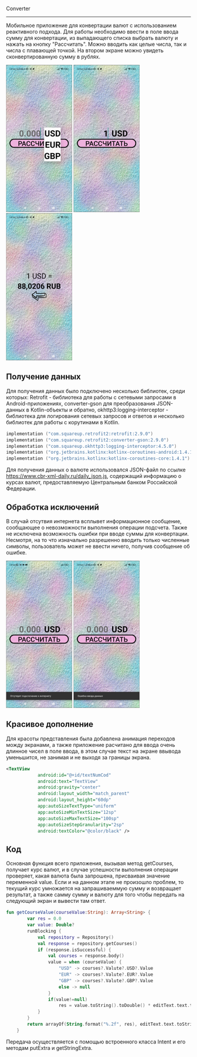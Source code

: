 Converter
_____

Мобильное приложение для конвертации валют с использованием реактивного подхода. Для работы необходимо ввести в поле ввода сумму для конвертации, из выпадающего списка выбрать валюту и нажать на кнопку "Рассчитать". 
Можно вводить как целые числа, так и числа с плавающей точкой. На втором экране можно увидеть сконвертированную сумму в рублях.
<div>
  <img src="https://github.com/IndraLosk/Converter/blob/main/img_for_readme/spinner.jpg" width="180" height="400" alt="Spinner">
  <img src="https://github.com/IndraLosk/Converter/blob/main/img_for_readme/app_work_1.jpg" width="180" height="400" alt="Image first screen">
  <img src="https://github.com/IndraLosk/Converter/blob/main/img_for_readme/app_work_2.jpg" width="180" height="400" alt="Image second screen">
</div>

<h2>Получение данных</h2>

Для получения данных было подключено несколько библиотек, среди которых: Retrofit - библиотека для работы с сетевыми запросами в Android-приложениях, converter-gson для преобразования JSON-данных в Kotlin-объекты и обратно, okhttp3:logging-interceptor - библиотека для логирования сетевых запросов и ответов и несколько библиотек для работы с корутинами в Kotlin. 

```Kotlin
implementation ("com.squareup.retrofit2:retrofit:2.9.0")
implementation ("com.squareup.retrofit2:converter-gson:2.9.0")
implementation ("com.squareup.okhttp3:logging-interceptor:4.5.0")
implementation ("org.jetbrains.kotlinx:kotlinx-coroutines-android:1.4.1")
implementation ("org.jetbrains.kotlinx:kotlinx-coroutines-core:1.4.1")
```

Для получения данных о валюте использовался JSON-файл по ссылке https://www.cbr-xml-daily.ru/daily_json.js, содержащий информацию о курсах валют, предоставляемую Центральным банком Российской Федерации.

<h2>Обработка исключений</h2>

В случай отсутвия интернета всплывет информационное сообщение, сообщающее о невозможности выполнения операции подсчета. Также не исключена возможность ошибки при вводе суммы для конвертации. Несмотря, на то что изначально разрешенно вводить только численные символы, пользователь может не ввести ничего, получив сообщение об ошибке.
<div>
  <img src="https://github.com/IndraLosk/Converter/blob/main/img_for_readme/catch_mistake_internet.jpg" width="180" height="400" alt="catch_mistake_internet">
  <img src="https://github.com/IndraLosk/Converter/blob/main/img_for_readme/catch_mistake_input.jpg" width="180" height="400" alt="catch_mistake_input">
</div>

<h2>Красивое дополнение</h2>

Для красоты представления была добавлена анимация переходов можду экранами, а также приложение расчитано для ввода очень длинное чисел в поле ввода, в этом случае текст на экране ввывода уменьшится, не занимая и не выходя за границы экрана.

```xml
<TextView
            android:id="@+id/textNumCod"
            android:text="TextView"
            android:gravity="center"
            android:layout_width="match_parent"
            android:layout_height="60dp"
            app:autoSizeTextType="uniform"
            app:autoSizeMinTextSize="12sp"
            app:autoSizeMaxTextSize="100sp"
            app:autoSizeStepGranularity="2sp"
            android:textColor="@color/black" />
```

<h2>Код</h2>

Основная функция всего приложения, вызывая метод getCourses, получает курс валют, и в случае успешности выполнения операции проверяет, какая валюта была запрошена, присваивая значение переменной value. Если и на данном этапе не произошло проблем, то текущий курс умножается на запрашиваеммую сумму и возвращает результат, а также самму сумму и валюту для того чтобы передать на следующий экран и вывести там ответ. 

```Kotlin
fun getCourseValue(courseValue:String): Array<String> {
        var res = 0.0
        var value: Double?
        runBlocking {
            val repository = Repository()
            val response = repository.getCourses()
            if (response.isSuccessful) {
                val courses = response.body()
                value = when (courseValue) {
                    "USD" -> courses?.Valute?.USD?.Value
                    "EUR" -> courses?.Valute?.EUR?.Value
                    "GBP" -> courses?.Valute?.GBP?.Value
                    else -> null
                }
                if(value!=null)
                    res = value.toString().toDouble() * editText.text.toString().toDouble()
            }
        }
        return arrayOf(String.format("%.2f", res), editText.text.toString(), courseValue)
    }
```

Передача осуществляется с помощью встроенного класса Intent и его методам putExtra и getStringExtra.


#
